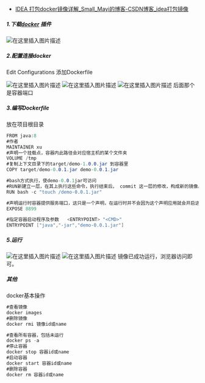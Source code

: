 - [IDEA 打包docker镜像详解_Small_Mayi的博客-CSDN博客_idea打包镜像](https://blog.csdn.net/qq_33411202/article/details/102834385)

##### 1.下载[docker](https://so.csdn.net/so/search?q=docker&spm=1001.2101.3001.7020) 插件

![在这里插入图片描述](https://img-blog.csdnimg.cn/2019103111174831.png?x-oss-process=image/watermark,type_ZmFuZ3poZW5naGVpdGk,shadow_10,text_aHR0cHM6Ly9ibG9nLmNzZG4ubmV0L3FxXzMzNDExMjAy,size_16,color_FFFFFF,t_70)

##### 2.配置连接docker

Edit Configurations 添加Dockerfile

![在这里插入图片描述](https://img-blog.csdnimg.cn/20191031112133780.png)
![在这里插入图片描述](https://img-blog.csdnimg.cn/20191031112226566.png?x-oss-process=image/watermark,type_ZmFuZ3poZW5naGVpdGk,shadow_10,text_aHR0cHM6Ly9ibG9nLmNzZG4ubmV0L3FxXzMzNDExMjAy,size_16,color_FFFFFF,t_70)
![在这里插入图片描述](https://img-blog.csdnimg.cn/20191031113941590.png?x-oss-process=image/watermark,type_ZmFuZ3poZW5naGVpdGk,shadow_10,text_aHR0cHM6Ly9ibG9nLmNzZG4ubmV0L3FxXzMzNDExMjAy,size_16,color_FFFFFF,t_70)
后面那个是容器端口

##### 3.编写Dockerfile

放在项目根目录

```csharp
FROM java:8
#作者
MAINTAINER xu
#声明一个挂载点，容器内此路径会对应宿主机的某个文件夹
VOLUME /tmp
#复制上下文目录下的target/demo-1.0.0.jar 到容器里
COPY target/demo-0.0.1.jar demo-0.0.1.jar

#bash方式执行，使demo-0.0.1jar可访问
#RUN新建立一层，在其上执行这些命令，执行结束后， commit 这一层的修改，构成新的镜像。
RUN bash -c "touch /demo-0.0.1.jar"

#声明运行时容器提供服务端口，这只是一个声明，在运行时并不会因为这个声明应用就会开启这个端口的服务
EXPOSE 8899

#指定容器启动程序及参数   <ENTRYPOINT> "<CMD>"
ENTRYPOINT ["java","-jar","demo-0.0.1.jar"]
```

##### 5.运行

![在这里插入图片描述](https://img-blog.csdnimg.cn/20191031122026500.png)
![在这里插入图片描述](https://img-blog.csdnimg.cn/20191031122137914.png?x-oss-process=image/watermark,type_ZmFuZ3poZW5naGVpdGk,shadow_10,text_aHR0cHM6Ly9ibG9nLmNzZG4ubmV0L3FxXzMzNDExMjAy,size_16,color_FFFFFF,t_70)
镜像已成功运行，浏览器访问即可。

##### 其他

docker基本操作

```csharp
#查看镜像
docker images
#删除镜像
docker rmi 镜像id或name

#查看所有容器，包括未运行
docker ps -a 
#停止容器
docker stop 容器id或name
#启动容器
docker start 容器id或name
#删除容器
docker rm 容器id或name
```